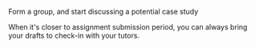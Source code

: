 <!-- SPDX-License-Identifier: zlib-acknowledgement -->
Form a group, and start discussing a potential case study

When it's closer to assignment submission period, you can always bring your drafts to check-in with your tutors.
